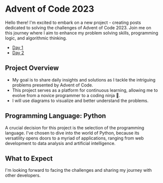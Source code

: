 #  Advent of Code 2023

Hello there! I'm excited to embark on a new project - creating posts dedicated to solving the challenges of Advent of Code 2023.
Join me on this journey where I aim to enhance my problem solving skills, programming logic, and algorithmic thinking.

* [Day 1](https://github.com/BRp99/advent-of-code-2023/tree/main/day_1)
* [Day 2](https://github.com/BRp99/advent-of-code-2023/tree/main/day_2)


## Project Overview

+ My goal is to share daily insights and solutions as I tackle the intriguing problems presented by Advent of Code.
+ This project serves as a platform for continuous learning, allowing me to evolve from a novice programmer to a coding ninja 🥷.
+ I will use diagrams to visualize and better understand the problems.

## Programming Language: Python

A crucial decision for this project is the selection of the programming language.
I've chosen to dive into the world of Python, because its versatility opens doors to a myriad of applications, ranging from web development to data analysis and artificial intelligence.

## What to Expect

I'm looking forward to facing the challenges and sharing my journey with other developers.

